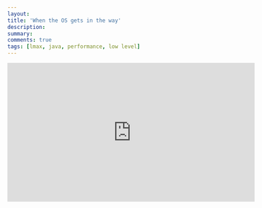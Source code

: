 ```yaml
---
layout:
title: 'When the OS gets in the way'
description:
summary:
comments: true
tags: [lmax, java, performance, low level]
---
```


<iframe width="560" height="315" src="https://www.youtube.com/embed/1bUVbcvqBSA" title="YouTube video player" frameborder="0" allow="accelerometer; autoplay; clipboard-write; encrypted-media; gyroscope; picture-in-picture" allowfullscreen></iframe>

